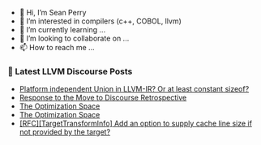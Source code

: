 - 👋 Hi, I’m Sean Perry
- 👀 I’m interested in compilers (c++, COBOL, llvm)
- 🌱 I’m currently learning ...
- 💞️ I’m looking to collaborate on ...
- 📫 How to reach me ...

<!---
s66perry/s66perry is a ✨ special ✨ repository because its `README.md` (this file) appears on your GitHub profile.
You can click the Preview link to take a look at your changes.
--->
### 📕 Latest LLVM Discourse Posts

<!-- DISCOURSE-LLVM:START -->
- [Platform independent Union in LLVM-IR? Or at least constant sizeof?](https://discourse.llvm.org/t/platform-independent-union-in-llvm-ir-or-at-least-constant-sizeof/63139#post_5)
- [Response to the Move to Discourse Retrospective](https://discourse.llvm.org/t/response-to-the-move-to-discourse-retrospective/63159#post_1)
- [The Optimization Space](https://discourse.llvm.org/t/the-optimization-space/63158#post_2)
- [The Optimization Space](https://discourse.llvm.org/t/the-optimization-space/63158#post_1)
- [[RFC][TargetTransformInfo] Add an option to supply cache line size if not provided by the target?](https://discourse.llvm.org/t/rfc-targettransforminfo-add-an-option-to-supply-cache-line-size-if-not-provided-by-the-target/63114#post_5)
<!-- DISCOURSE-LLVM:END -->
